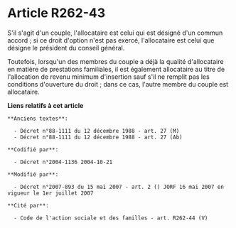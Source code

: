 # Article R262-43

S'il s'agit d'un couple, l'allocataire est celui qui est désigné d'un commun accord ; si ce droit d'option n'est pas exercé,
l'allocataire est celui que désigne le président du conseil général.

Toutefois, lorsqu'un des membres du couple a déjà la qualité d'allocataire en matière de prestations familiales, il est
également allocataire au titre de l'allocation de revenu minimum d'insertion sauf s'il ne remplit pas les conditions
d'ouverture du droit ; dans ce cas, l'autre membre du couple est allocataire.

**Liens relatifs à cet article**

	**Anciens textes**:

	  - Décret n°88-1111 du 12 décembre 1988 - art. 27 (M)
	  - Décret n°88-1111 du 12 décembre 1988 - art. 27 (Ab)

	**Codifié par**:

	  - Décret n°2004-1136 2004-10-21

	**Modifié par**:

	  - Décret n°2007-893 du 15 mai 2007 - art. 2 () JORF 16 mai 2007 en vigueur le 1er juillet 2007

	**Cité par**:

	  - Code de l'action sociale et des familles - art. R262-44 (V)
